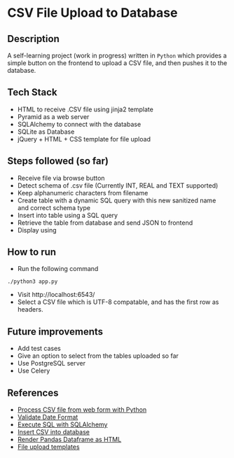 # CSV File Upload to Database

## Description
A self-learning project (work in progress) written in ```Python``` which provides a simple button on the frontend to upload a CSV file, and then pushes it to the database.

## Tech Stack
* HTML to receive .CSV file using jinja2 template
* Pyramid as a web server
* SQLAlchemy to connect with the database
* SQLite as Database
* jQuery + HTML + CSS template for file upload

## Steps followed (so far)
* Receive file via browse button
* Detect schema of .csv file (Currently INT, REAL and TEXT supported)
* Keep alphanumeric characters from filename
* Create table with a dynamic SQL query with this new sanitized name and correct schema type
* Insert into table using a SQL query
* Retrieve the table from database and send JSON to frontend
* Display using 

## How to run
* Run the following command
```console
./python3 app.py
```

* Visit http://localhost:6543/
* Select a CSV file which is UTF-8 compatable, and has the first row as headers.

## Future improvements
* Add test cases
* Give an option to select from the tables uploaded so far
* Use PostgreSQL server
* Use Celery

## References
* [Process CSV file from web form with Python](https://stackoverflow.com/questions/22009034/how-to-process-uploaded-csv-file-from-web-form-with-python-3)
* [Validate Date Format](https://stackoverflow.com/questions/16870663/how-do-i-validate-a-date-string-format-in-python)
* [Execute SQL with SQLAlchemy](https://chartio.com/resources/tutorials/how-to-execute-raw-sql-in-sqlalchemy/)
* [Insert CSV into database](https://python.plainenglish.io/comparison-of-methods-for-importing-bulk-csv-data-into-mysql-using-python-5890dbf57419)
* [Render Pandas Dataframe as HTML](https://www.geeksforgeeks.org/rendering-data-frame-to-html-template-in-table-view-using-django-framework/)
* [File upload templates](https://freshdesignweb.com/jquery-html5-file-upload/)
